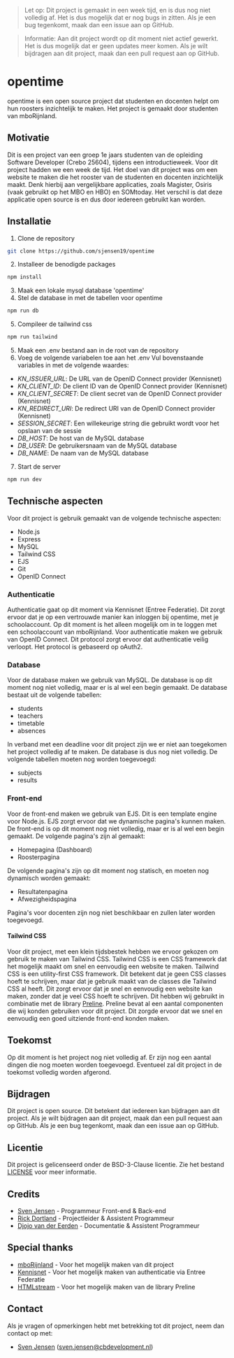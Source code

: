 > Let op: Dit project is gemaakt in een week tijd, en is dus nog niet volledig af. Het is dus mogelijk dat er nog bugs in zitten. Als je een bug tegenkomt, maak dan een issue aan op GitHub.

> Informatie: Aan dit project wordt op dit moment niet actief gewerkt. Het is dus mogelijk dat er geen updates meer komen. Als je wilt bijdragen aan dit project, maak dan een pull request aan op GitHub.

# opentime
opentime is een open source project dat studenten en docenten helpt om hun roosters inzichtelijk te maken. Het project is gemaakt door studenten van mboRijnland.

## Motivatie
Dit is een project van een groep 1e jaars studenten van de opleiding Software Developer (Crebo 25604), tijdens een introductieweek. Voor dit project hadden we een week de tijd. Het doel van dit project was om een website te maken die het rooster van de studenten en docenten inzichtelijk maakt. Denk hierbij aan vergelijkbare applicaties, zoals Magister, Osiris (vaak gebruikt op het MBO en HBO) en SOMtoday. Het verschil is dat deze applicatie open source is en dus door iedereen gebruikt kan worden.

## Installatie
1. Clone de repository
```bash
git clone https://github.com/sjensen19/opentime
``` 
2. Installeer de benodigde packages
```bash
npm install
```
3. Maak een lokale mysql database 'opentime'
4. Stel de database in met de tabellen voor opentime
```bash
npm run db
```
5. Compileer de tailwind css
```bash
npm run tailwind
```
5. Maak een .env bestand aan in de root van de repository
6. Voeg de volgende variabelen toe aan het .env 
Vul bovenstaande variables in met de volgende waardes:
- _KN_ISSUER_URL_: De URL van de OpenID Connect provider (Kennisnet)
- _KN_CLIENT_ID_: De client ID van de OpenID Connect provider (Kennisnet)
- _KN_CLIENT_SECRET_: De client secret van de OpenID Connect provider (Kennisnet)
- _KN_REDIRECT_URI_: De redirect URI van de OpenID Connect provider (Kennisnet)
- _SESSION_SECRET_: Een willekeurige string die gebruikt wordt voor het opslaan van de sessie
- _DB_HOST_: De host van de MySQL database
- _DB_USER_: De gebruikersnaam van de MySQL database
- _DB_NAME_: De naam van de MySQL database

7. Start de server
```bash
npm run dev
```

## Technische aspecten
Voor dit project is gebruik gemaakt van de volgende technische aspecten:
- Node.js
- Express
- MySQL
- Tailwind CSS
- EJS
- Git
- OpenID Connect

### Authenticatie
Authenticatie gaat op dit moment via Kennisnet (Entree Federatie). Dit zorgt ervoor dat je op een vertrouwde manier kan inloggen bij opentime, met je schoolaccount. Op dit moment is het alleen mogelijk om in te loggen met een schoolaccount van mboRijnland.
Voor authenticatie maken we gebruik van OpenID Connect. Dit protocol zorgt ervoor dat authenticatie veilig verloopt. Het protocol is gebaseerd op oAuth2.

### Database
Voor de database maken we gebruik van MySQL. De database is op dit moment nog niet volledig, maar er is al wel een begin gemaakt. De database bestaat uit de volgende tabellen:
- students
- teachers
- timetable
- absences

In verband met een deadline voor dit project zijn we er niet aan toegekomen het project volledig af te maken. De database is dus nog niet volledig. De volgende tabellen moeten nog worden toegevoegd:
- subjects
- results

### Front-end
Voor de front-end maken we gebruik van EJS. Dit is een template engine voor Node.js. EJS zorgt ervoor dat we dynamische pagina's kunnen maken. De front-end is op dit moment nog niet volledig, maar er is al wel een begin gemaakt. De volgende pagina's zijn al gemaakt:
- Homepagina (Dashboard)
- Roosterpagina

De volgende pagina's zijn op dit moment nog statisch, en moeten nog dynamisch worden gemaakt:
- Resultatenpagina
- Afwezigheidspagina

Pagina's voor docenten zijn nog niet beschikbaar en zullen later worden toegevoegd.

#### Tailwind CSS
Voor dit project, met een klein tijdsbestek hebben we ervoor gekozen om gebruik te maken van Tailwind CSS. Tailwind CSS is een CSS framework dat het mogelijk maakt om snel en eenvoudig een website te maken. Tailwind CSS is een utility-first CSS framework. Dit betekent dat je geen CSS classes hoeft te schrijven, maar dat je gebruik maakt van de classes die Tailwind CSS al heeft. Dit zorgt ervoor dat je snel en eenvoudig een website kan maken, zonder dat je veel CSS hoeft te schrijven. Dit hebben wij gebruikt in combinatie met de library [Preline](https://github.com/htmlstreamofficial/preline). Preline bevat al een aantal componenten die wij konden gebruiken voor dit project. Dit zorgde ervoor dat we snel en eenvoudig een goed uitziende front-end konden maken.

## Toekomst
Op dit moment is het project nog niet volledig af. Er zijn nog een aantal dingen die nog moeten worden toegevoegd. Eventueel zal dit project in de toekomst volledig worden afgerond.

## Bijdragen
Dit project is open source. Dit betekent dat iedereen kan bijdragen aan dit project. Als je wilt bijdragen aan dit project, maak dan een pull request aan op GitHub. Als je een bug tegenkomt, maak dan een issue aan op GitHub.

## Licentie
Dit project is gelicenseerd onder de BSD-3-Clause licentie. Zie het bestand [LICENSE](./LICENSE) voor meer informatie.

## Credits
- [Sven Jensen](https://www.github.com/sjensen19) - Programmeur Front-end & Back-end
- [Rick Dortland](https://www.github.com/RickDortland) - Projectleider & Assistent Programmeur
- [Djojo van der Eerden](https://www.github.com/DjojovdEerden) - Documentatie & Assistent Programmeur

## Special thanks
- [mboRijnland](https://www.mborijnland.nl) - Voor het mogelijk maken van dit project
- [Kennisnet](https://www.kennisnet.nl) - Voor het mogelijk maken van authenticatie via Entree Federatie
- [HTMLstream](https://htmlstream.com) - Voor het mogelijk maken van de library Preline

## Contact
Als je vragen of opmerkingen hebt met betrekking tot dit project, neem dan contact op met:
- [Sven Jensen](https://www.github.com/sjensen19) (sven.jensen@cbdevelopment.nl)